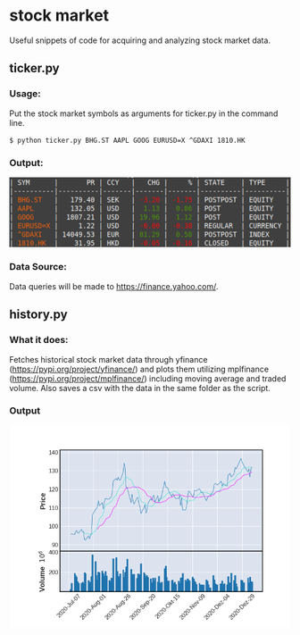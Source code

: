 # stock market
Useful snippets of code for acquiring and analyzing stock market data.

## ticker.py

### Usage:

Put the stock market symbols as arguments for ticker.py in the command line.
```
$ python ticker.py BHG.ST AAPL GOOG EURUSD=X ^GDAXI 1810.HK
```

### Output:

![alt text](ticker.png "ticker.py")

### Data Source:

Data queries will be made to https://finance.yahoo.com/.


## history.py

### What it does:

Fetches historical stock market data through yfinance (https://pypi.org/project/yfinance/) and plots them utilizing mplfinance (https://pypi.org/project/mplfinance/) including moving average and traded volume. Also saves a csv with the data in the same folder as the script.

### Output

![alt text](history.png "history.py")
